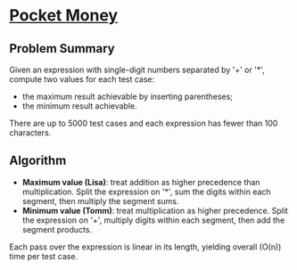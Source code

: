# [Pocket Money](https://www.spoj.com/problems/LISA/)

## Problem Summary
Given an expression with single-digit numbers separated by '+' or '*', compute two values for each test case:
- the maximum result achievable by inserting parentheses;
- the minimum result achievable.

There are up to 5000 test cases and each expression has fewer than 100 characters.

## Algorithm
- **Maximum value (Lisa)**: treat addition as higher precedence than multiplication. Split the expression on '*', sum the digits within each segment, then multiply the segment sums.
- **Minimum value (Tomm)**: treat multiplication as higher precedence. Split the expression on '+', multiply digits within each segment, then add the segment products.

Each pass over the expression is linear in its length, yielding overall \(O(n)\) time per test case.
